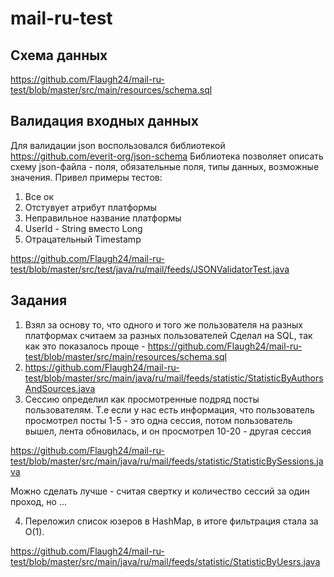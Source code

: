 # mail-ru-test

## Схема данных
https://github.com/Flaugh24/mail-ru-test/blob/master/src/main/resources/schema.sql

## Валидация входных данных
Для валидации json воспользовался библиотекой https://github.com/everit-org/json-schema
Библиотека позволяет описать схему json-файла - поля, обязательные поля, типы данных, возможные значения. 
Привел примеры тестов:
1) Все ок
2) Отстувует атрибут платформы
3) Неправильное название платформы
4) UserId - String вместо Long
5) Отрацательный Timestamp

https://github.com/Flaugh24/mail-ru-test/blob/master/src/test/java/ru/mail/feeds/JSONValidatorTest.java

## Задания
1) Взял за основу то, что одного и того же пользователя на разных платформах считаем за разных пользователей
Сделал на SQL, так как это показалось проще - https://github.com/Flaugh24/mail-ru-test/blob/master/src/main/resources/schema.sql
2) https://github.com/Flaugh24/mail-ru-test/blob/master/src/main/java/ru/mail/feeds/statistic/StatisticByAuthorsAndSources.java
3) Сессию определил как просмотренные подряд посты пользователям. 
Т.е если у нас есть информация, что пользователь просмотрел посты 1-5 - это одна сессия, 
потом пользователь вышел, лента обновилась, и он просмотрел 10-20 - другая сессия

https://github.com/Flaugh24/mail-ru-test/blob/master/src/main/java/ru/mail/feeds/statistic/StatisticBySessions.java

Можно сделать лучше - считая свертку и количество сессий за один проход, но ...

4) Переложил список юзеров в HashMap, в итоге фильтрация стала за O(1). 

https://github.com/Flaugh24/mail-ru-test/blob/master/src/main/java/ru/mail/feeds/statistic/StatisticByUesrs.java
